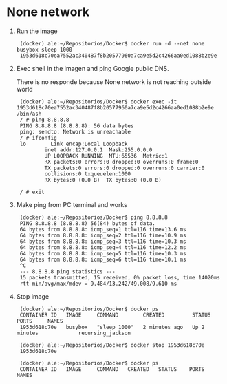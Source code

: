 # None network

1) Run the image

        (docker) ale:~/Repositorios/Docker$ docker run -d --net none busybox sleep 1000
        1953d618c70ea7552ac340487f8b20577960a7ca9e5d2c4266aa0ed1088b2e9e

2) Exec shell in the imagen and ping Google public DNS.

    There is no responde because None network is not reaching outside world

        (docker) ale:~/Repositorios/Docker$ docker exec -it 1953d618c70ea7552ac340487f8b20577960a7ca9e5d2c4266aa0ed1088b2e9e /bin/ash
        / # ping 8.8.8.8
        PING 8.8.8.8 (8.8.8.8): 56 data bytes
        ping: sendto: Network is unreachable
        / # ifconfig
        lo        Link encap:Local Loopback  
                inet addr:127.0.0.1  Mask:255.0.0.0
                UP LOOPBACK RUNNING  MTU:65536  Metric:1
                RX packets:0 errors:0 dropped:0 overruns:0 frame:0
                TX packets:0 errors:0 dropped:0 overruns:0 carrier:0
                collisions:0 txqueuelen:1000
                RX bytes:0 (0.0 B)  TX bytes:0 (0.0 B)

        / # exit

3) Make ping from PC terminal and works

        (docker) ale:~/Repositorios/Docker$ ping 8.8.8.8
        PING 8.8.8.8 (8.8.8.8) 56(84) bytes of data.
        64 bytes from 8.8.8.8: icmp_seq=1 ttl=116 time=13.6 ms
        64 bytes from 8.8.8.8: icmp_seq=2 ttl=116 time=10.9 ms
        64 bytes from 8.8.8.8: icmp_seq=3 ttl=116 time=10.3 ms
        64 bytes from 8.8.8.8: icmp_seq=4 ttl=116 time=12.2 ms
        64 bytes from 8.8.8.8: icmp_seq=5 ttl=116 time=10.3 ms
        64 bytes from 8.8.8.8: icmp_seq=6 ttl=116 time=10.1 ms
        ^C
        --- 8.8.8.8 ping statistics ---
        15 packets transmitted, 15 received, 0% packet loss, time 14020ms
        rtt min/avg/max/mdev = 9.484/13.242/49.008/9.610 ms

4) Stop image

        (docker) ale:~/Repositorios/Docker$ docker ps
        CONTAINER ID   IMAGE     COMMAND        CREATED         STATUS         PORTS     NAMES
        1953d618c70e   busybox   "sleep 1000"   2 minutes ago   Up 2 minutes             recursing_jackson

        (docker) ale:~/Repositorios/Docker$ docker stop 1953d618c70e
        1953d618c70e

        (docker) ale:~/Repositorios/Docker$ docker ps
        CONTAINER ID   IMAGE     COMMAND   CREATED   STATUS    PORTS     NAMES
